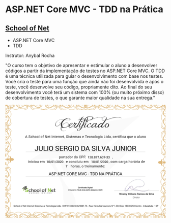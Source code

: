 # ASP.NET Core MVC - TDD na Prática
## [School of Net](https://www.schoolofnet.com)

* ASP.NET Core MVC
* TDD

Instrutor: Anybal Rocha

"O curso tem o objetivo de apresentar e estimular o aluno a desenvolver códigos a partir da implementação de testes no ASP.NET Core MVC. O TDD é uma técnica utilizada para guiar o desenvolvimento com base nos testes. Você cria o teste para uma função que ainda não foi desenvolvida e após o teste, você desenvolve seu código, propriamente dito. Ao final do seu desenvolvimento você terá um sistema com 100% (ou muito próximo disso) de cobertura de testes, o que garante maior qualidade na sua entrega."

![Meu Certificado](certificate/certificate.jpg)
